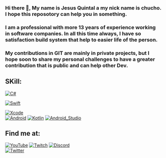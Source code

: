 ### Hi there 👋, My name is Jesus Quintal a my nick name is chucho. I hope this reposotory can help you in something.

### I am a professional with more 13 years of experience working in software companies. In all this time always, I have so satisfaction build system that help to easier life of the person.

### My contributions in GIT are mainly in private projects, but I hope soon to share my personal challenges to have a greater contribution that is public and can help other Dev.

## SKill:
[![C#](https://www.google.com/imgres?imgurl=https%3A%2F%2Fdesarrolloweb.com%2Fstorage%2Ftag_images%2Factual%2FBzOL16MEqsKOe0VThjF6FXPBi0uyK16lkTety9Wz.png&imgrefurl=https%3A%2F%2Fdesarrolloweb.com%2Fhome%2Fc&tbnid=y4CQQuyjryEZQM&vet=12ahUKEwiKiaHA4t76AhVmlIQIHR9-At0QMygAegUIARCOAQ..i&docid=BBNIM58R5kQ0dM&w=500&h=300&q=c%23&ved=2ahUKEwiKiaHA4t76AhVmlIQIHR9-At0QMygAegUIARCOAQ&logo=swift&logoColor=white&labelColor=101010 )]()

[![Swift](https://img.shields.io/badge/Swift-FA7343?style=for-the-badge&logo=swift&logoColor=white&labelColor=101010)]()

[![Xcode](https://img.shields.io/badge/Xcode-1575F9?style=for-the-badge&logo=xcode&logoColor=white&labelColor=101010)]()
</br>
[![Android](https://img.shields.io/badge/Android-3DDC84?style=for-the-badge&logo=android&logoColor=white&labelColor=101010)]()
[![Kotlin](https://img.shields.io/badge/Kotlin-0095D5?style=for-the-badge&logo=kotlin&logoColor=white&labelColor=101010)]()
[![Android_Studio](https://img.shields.io/badge/Android_Studio-3DDC84?style=for-the-badge&logo=android-studio&logoColor=white&labelColor=101010)]()
</br>

## Find me at:

[![YouTube](https://img.shields.io/badge/YouTube-Mouredev_by_Brais_Moure-FF0000?style=for-the-badge&logo=youtube&logoColor=white&labelColor=101010)](https://youtube.com/mouredevapps)
[![Twitch](https://img.shields.io/badge/Twitch-mouredev-9146FF?style=for-the-badge&logo=twitch&logoColor=white&labelColor=101010)](https://twitch.tv/mouredev)
[![Discord](https://img.shields.io/badge/Discord-mouredev-5865F2?style=for-the-badge&logo=discord&logoColor=white&labelColor=101010)](https://mouredev.com/discord)
</br>
[![Twitter](https://img.shields.io/badge/Twitter-@mouredev-1DA1F2?style=for-the-badge&logo=twitter&logoColor=white&labelColor=101010)](https://twitter.com/mouredev)




<!--
**jesusquintalsanchez/jesusquintalsanchez** is a ✨ _special_ ✨ repository because its `README.md` (this file) appears on your GitHub profile.



Here are some ideas to get you started:

- 🔭 I’m currently working on ...
- 🌱 I’m currently learning ...
- 👯 I’m looking to collaborate on ...
- 🤔 I’m looking for help with ...
- 💬 Ask me about ...
- 📫 How to reach me: ...
- 😄 Pronouns: ...
- ⚡ Fun fact: ...
-->
